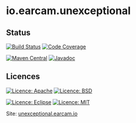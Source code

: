 # io.earcam.unexceptional 

## Status

[![Build Status](https://travis-ci.org/earcam/io.earcam.unexceptional.svg?branch=master)](https://travis-ci.org/earcam/io.earcam.unexceptional)
[![Code Coverage](http://codecov.io/github/earcam/io.earcam.unexceptional/coverage.svg?branch=master)](https://codecov.io/github/earcam/io.earcam.unexceptional?branch=master)

[![Maven Central](https://maven-badges.herokuapp.com/maven-central/io.earcam/io.earcam.unexceptional/badge.svg)](https://maven-badges.herokuapp.com/maven-central/io.earcam/io.earcam.unexceptional)
[![Javadoc](http://www.javadoc.io/badge/io.earcam/io.earcam.unexceptional.svg?color=yellowgreen)](http://www.javadoc.io/doc/io.earcam/io.earcam.unexceptional)

## Licences
[![Licence: Apache](https://img.shields.io/badge/License-Apache-yellow.svg)](http://www.apache.org/licenses/LICENSE-2.0)
[![Licence: BSD](https://img.shields.io/badge/License-BSD-yellow.svg)](https://opensource.org/licenses/BSD)

[![Licence: Eclipse](https://img.shields.io/badge/License-Eclipse-yellow.svg)](https://www.eclipse.org/legal/epl-v10.html)
[![Licence: MIT](https://img.shields.io/badge/License-MIT-yellow.svg)](https://opensource.org/licenses/MIT)


Site: [unexceptional.earcam.io](https://unexceptional.earcam.io)

